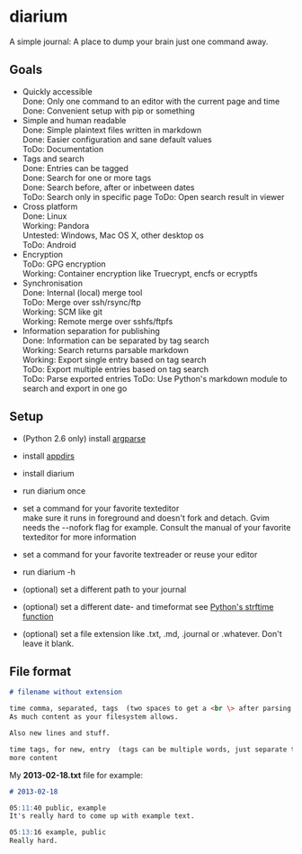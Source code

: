 diarium
=======

A simple journal: A place to dump your brain just one command away.

## Goals
- Quickly accessible  
  Done: Only one command to an editor with the current page and time  
  Done: Convenient setup with pip or something
- Simple and human readable  
  Done: Simple plaintext files written in markdown  
  Done: Easier configuration and sane default values  
  ToDo: Documentation
- Tags and search  
  Done: Entries can be tagged  
  Done: Search for one or more tags  
  Done: Search before, after or inbetween dates  
  ToDo: Search only in specific page
  ToDo: Open search result in viewer
- Cross platform  
  Done: Linux  
  Working: Pandora  
  Untested: Windows, Mac OS X, other desktop os  
  ToDo: Android  
- Encryption  
  ToDo: GPG encryption  
  Working: Container encryption like Truecrypt, encfs or ecryptfs  
- Synchronisation  
  Done: Internal (local) merge tool  
  ToDo: Merge over ssh/rsync/ftp  
  Working: SCM like git  
  Working: Remote merge over sshfs/ftpfs
- Information separation for publishing  
  Done: Information can be separated by tag search  
  Working: Search returns parsable markdown  
  Working: Export single entry based on tag search  
  ToDo: Export multiple entries based on tag search  
  ToDo: Parse exported entries
  ToDo: Use Python's markdown module to search and export in one go  

## Setup
- (Python 2.6 only) install [argparse](http://pypi.python.org/pypi/argparse)
- install [appdirs](http://pypi.python.org/pypi/appdirs)
- install diarium
- run diarium once
- set a command for your favorite texteditor  
  make sure it runs in foreground and doesn't fork and detach. Gvim needs the --nofork flag for example. Consult the manual of your favorite texteditor for more information
- set a command for your favorite textreader or reuse your editor
- run diarium -h

- (optional) set a different path to your journal
- (optional) set a different date- and timeformat
  see [Python's strftime function](http://docs.python.org/2/library/time.html#time.strftime)
- (optional) set a file extension like .txt, .md, .journal or .whatever. Don't leave it blank.

## File format
``` markdown
# filename without extension

time comma, separated, tags  (two spaces to get a <br \> after parsing the markdown)
As much content as your filesystem allows.

Also new lines and stuff.

time tags, for new, entry  (tags can be multiple words, just separate the tags with commas)
more content
```
My __2013-02-18.txt__ file for example:
``` markdown
# 2013-02-18

05:11:40 public, example  
It's really hard to come up with example text.

05:13:16 example, public  
Really hard.
```
